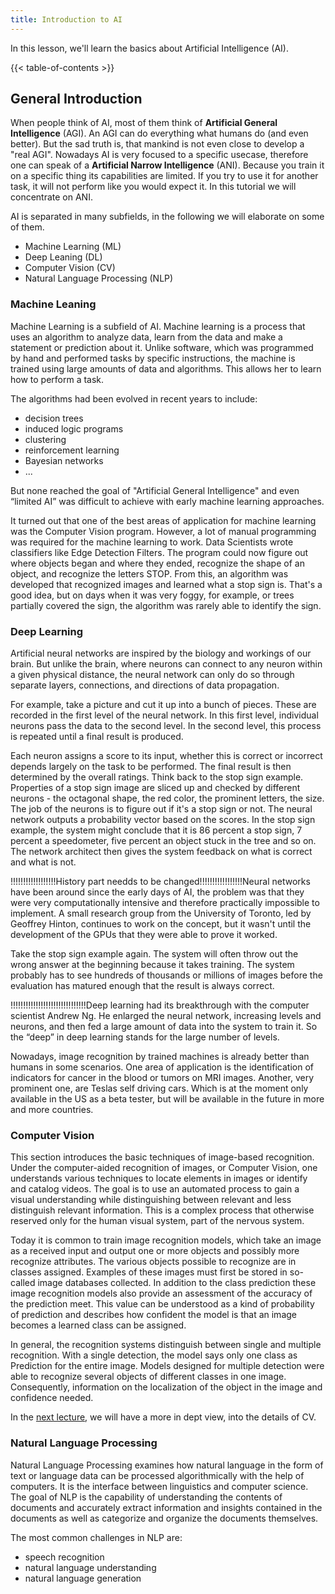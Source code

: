 ```yaml
---
title: Introduction to AI
---
```


In this lesson, we'll learn the basics about Artificial Intelligence (AI).

{{< table-of-contents >}}

## General Introduction

When people think of AI, most of them think of **Artificial General Intelligence** (AGI). An AGI can do everything what humans do (and even better). But the sad truth is, that mankind is not even close to develop a "real AGI".
Nowadays AI is very focused to a specific usecase, therefore one can speak of a **Artificial Narrow Intelligence** (ANI). Because you train it on a specific thing its capabilities are limited. If you try to use it for another task, it will not perform like you would expect it.
In this tutorial we will concentrate on ANI.

AI is separated in many subfields, in the following we will elaborate on some of them.

- Machine Learning (ML)
- Deep Leaning (DL)
- Computer Vision (CV)
- Natural Language Processing (NLP)

### Machine Leaning

Machine Learning is a subfield of AI. Machine learning is a process that uses an algorithm to analyze data, learn from the data and make a statement or prediction about it. Unlike software, which was programmed by hand and performed tasks by specific instructions, the machine is trained using large amounts of data and algorithms. This allows her to learn how to perform a task.

The algorithms had been evolved in recent years to include:
- decision trees
- induced logic programs
- clustering
- reinforcement learning
- Bayesian networks
- ...

But none reached the goal of "Artificial General Intelligence" and even “limited AI” was difficult to achieve with early machine learning approaches.

It turned out that one of the best areas of application for machine learning was the Computer Vision program. However, a lot of manual programming was required for the machine learning to work. Data Scientists wrote classifiers like Edge Detection Filters. The program could now figure out where objects began and where they ended, recognize the shape of an object, and recognize the letters STOP. From this, an algorithm was developed that recognized images and learned what a stop sign is. That's a good idea, but on days when it was very foggy, for example, or trees partially covered the sign, the algorithm was rarely able to identify the sign.

### Deep Learning

Artificial neural networks are inspired by the biology and workings of our brain. But unlike the brain, where neurons can connect to any neuron within a given physical distance, the neural network can only do so through separate layers, connections, and directions of data propagation.

For example, take a picture and cut it up into a bunch of pieces. These are recorded in the first level of the neural network. In this first level, individual neurons pass the data to the second level. In the second level, this process is repeated until a final result is produced.

Each neuron assigns a score to its input, whether this is correct or incorrect depends largely on the task to be performed. The final result is then determined by the overall ratings. Think back to the stop sign example. Properties of a stop sign image are sliced ​​up and checked by different neurons - the octagonal shape, the red color, the prominent letters, the size. The job of the neurons is to figure out if it's a stop sign or not. The neural network outputs a probability vector based on the scores. In the stop sign example, the system might conclude that it is 86 percent a stop sign, 7 percent a speedometer, five percent an object stuck in the tree and so on. The network architect then gives the system feedback on what is correct and what is not.

!!!!!!!!!!!!!!!!!!History part needds to be changed!!!!!!!!!!!!!!!!!Neural networks have been around since the early days of AI, the problem was that they were very computationally intensive and therefore practically impossible to implement. A small research group from the University of Toronto, led by Geoffrey Hinton, continues to work on the concept, but it wasn't until the development of the GPUs that they were able to prove it worked.

Take the stop sign example again. The system will often throw out the wrong answer at the beginning because it takes training. The system probably has to see hundreds of thousands or millions of images before the evaluation has matured enough that the result is always correct.

!!!!!!!!!!!!!!!!!!!!!!!!!!!!!!Deep learning had its breakthrough with the computer scientist Andrew Ng. He enlarged the neural network, increasing levels and neurons, and then fed a large amount of data into the system to train it. So the “deep” in deep learning stands for the large number of levels. 

Nowadays, image recognition by trained machines is already better than humans in some scenarios. One area of ​​application is the identification of indicators for cancer in the blood or tumors on MRI images. Another, very prominent one, are Teslas self driving cars. Which is at the moment only available in the US as a beta tester, but will be available in the future in more and more countries.

### Computer Vision

This section introduces the basic techniques of image-based recognition. Under the computer-aided recognition of images, or Computer Vision, one understands various techniques to locate elements in images or identify and catalog videos. The goal is to use an automated process to gain a visual understanding while distinguishing between relevant and less distinguish relevant information. This is a complex process that otherwise reserved only for the human visual system, part of the nervous system.

Today it is common to train image recognition models, which take an image as a received input and output one or more objects and possibly more recognize attributes. The various objects possible to recognize are in classes assigned. Examples of these images must first be stored in so-called image databases collected. In addition to the class prediction these image recognition models also provide an assessment of the accuracy of the prediction meet. This value can be understood as a kind of probability of prediction and describes how confident the model is that an image becomes a learned class can be assigned.

In general, the recognition systems distinguish between single and multiple recognition. With a single detection, the model says only one class as Prediction for the entire image. Models designed for multiple detection were able to recognize several objects of different classes in one image.
Consequently, information on the localization of the object in the image and confidence needed.

In the [next lecture](../2.ArtificialVision/index.md), we will have a more in dept view, into the details of CV. 

### Natural Language Processing

Natural Language Processing examines how natural language in the form of text or language data can be processed algorithmically with the help of computers. It is the interface between linguistics and computer science. The goal of NLP is the capability of understanding the contents of documents and accurately extract information and insights contained in the documents as well as categorize and organize the documents themselves.

The most common challenges in NLP are:
 - speech recognition
 - natural language understanding
 - natural language generation
